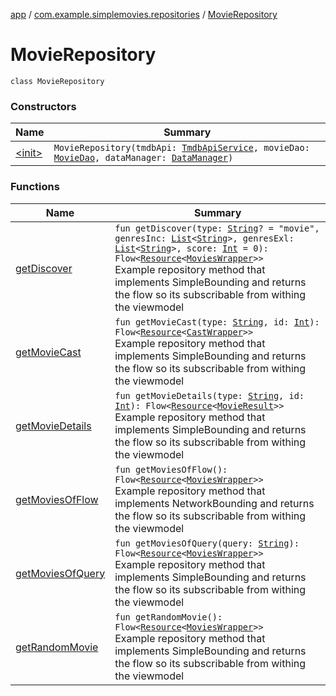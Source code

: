 [app](../../index.md) / [com.example.simplemovies.repositories](../index.md) / [MovieRepository](./index.md)

# MovieRepository

`class MovieRepository`

### Constructors

| Name | Summary |
|---|---|
| [&lt;init&gt;](-init-.md) | `MovieRepository(tmdbApi: `[`TmdbApiService`](../../com.example.simplemovies.network/-tmdb-api-service/index.md)`, movieDao: `[`MovieDao`](../../com.example.simplemovies.database/-movie-dao/index.md)`, dataManager: `[`DataManager`](../../com.example.simplemovies.utils/-data-manager/index.md)`)` |

### Functions

| Name | Summary |
|---|---|
| [getDiscover](get-discover.md) | `fun getDiscover(type: `[`String`](https://kotlinlang.org/api/latest/jvm/stdlib/kotlin/-string/index.html)`? = "movie", genresInc: `[`List`](https://kotlinlang.org/api/latest/jvm/stdlib/kotlin.collections/-list/index.html)`<`[`String`](https://kotlinlang.org/api/latest/jvm/stdlib/kotlin/-string/index.html)`>, genresExl: `[`List`](https://kotlinlang.org/api/latest/jvm/stdlib/kotlin.collections/-list/index.html)`<`[`String`](https://kotlinlang.org/api/latest/jvm/stdlib/kotlin/-string/index.html)`>, score: `[`Int`](https://kotlinlang.org/api/latest/jvm/stdlib/kotlin/-int/index.html)` = 0): Flow<`[`Resource`](../../com.example.simplemovies.network/-resource/index.md)`<`[`MoviesWrapper`](../../com.example.simplemovies.domain/-movies-wrapper/index.md)`>>`<br>Example repository method that implements SimpleBounding and returns the flow so its subscribable from withing the viewmodel |
| [getMovieCast](get-movie-cast.md) | `fun getMovieCast(type: `[`String`](https://kotlinlang.org/api/latest/jvm/stdlib/kotlin/-string/index.html)`, id: `[`Int`](https://kotlinlang.org/api/latest/jvm/stdlib/kotlin/-int/index.html)`): Flow<`[`Resource`](../../com.example.simplemovies.network/-resource/index.md)`<`[`CastWrapper`](../../com.example.simplemovies.domain/-cast-wrapper/index.md)`>>`<br>Example repository method that implements SimpleBounding and returns the flow so its subscribable from withing the viewmodel |
| [getMovieDetails](get-movie-details.md) | `fun getMovieDetails(type: `[`String`](https://kotlinlang.org/api/latest/jvm/stdlib/kotlin/-string/index.html)`, id: `[`Int`](https://kotlinlang.org/api/latest/jvm/stdlib/kotlin/-int/index.html)`): Flow<`[`Resource`](../../com.example.simplemovies.network/-resource/index.md)`<`[`MovieResult`](../../com.example.simplemovies.domain/-movie-result/index.md)`>>`<br>Example repository method that implements SimpleBounding and returns the flow so its subscribable from withing the viewmodel |
| [getMoviesOfFlow](get-movies-of-flow.md) | `fun getMoviesOfFlow(): Flow<`[`Resource`](../../com.example.simplemovies.network/-resource/index.md)`<`[`MoviesWrapper`](../../com.example.simplemovies.domain/-movies-wrapper/index.md)`>>`<br>Example repository method that implements NetworkBounding and returns the flow so its subscribable from withing the viewmodel |
| [getMoviesOfQuery](get-movies-of-query.md) | `fun getMoviesOfQuery(query: `[`String`](https://kotlinlang.org/api/latest/jvm/stdlib/kotlin/-string/index.html)`): Flow<`[`Resource`](../../com.example.simplemovies.network/-resource/index.md)`<`[`MoviesWrapper`](../../com.example.simplemovies.domain/-movies-wrapper/index.md)`>>`<br>Example repository method that implements SimpleBounding and returns the flow so its subscribable from withing the viewmodel |
| [getRandomMovie](get-random-movie.md) | `fun getRandomMovie(): Flow<`[`Resource`](../../com.example.simplemovies.network/-resource/index.md)`<`[`MoviesWrapper`](../../com.example.simplemovies.domain/-movies-wrapper/index.md)`>>`<br>Example repository method that implements SimpleBounding and returns the flow so its subscribable from withing the viewmodel |
